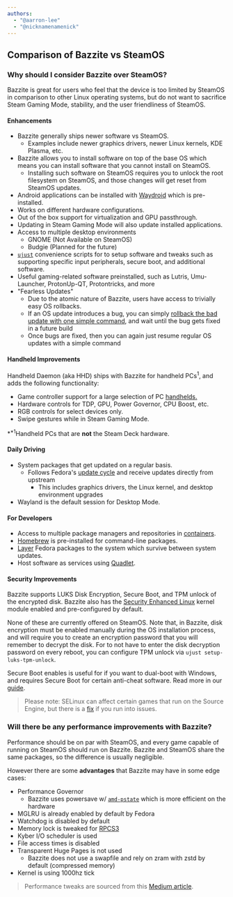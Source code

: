 ```yaml
---
authors:
  - "@aarron-lee"
  - "@nicknamenamenick"
---
```


## Comparison of Bazzite vs SteamOS

### Why should I consider Bazzite over SteamOS?

Bazzite is great for users who feel that the device is too limited by SteamOS in comparison to other Linux operating systems, but do not want to sacrifice Steam Gaming Mode, stability, and the user friendliness of SteamOS.

#### Enhancements

- Bazzite generally ships newer software vs SteamOS.
  - Examples include newer graphics drivers, newer Linux kernels, KDE Plasma, etc.
- Bazzite allows you to install software on top of the base OS which means you can install software that you cannot install on SteamOS.
  - Installing such software on SteamOS requires you to unlock the root filesystem on SteamOS, and those changes will get reset from SteamOS updates.
- Android applications can be installed with [Waydroid](/Installing_and_Managing_Software/Waydroid_Setup_Guide.md) which is pre-installed.
- Works on different hardware configurations.
- Out of the box support for virtualization and GPU passthrough.
- Updating in Steam Gaming Mode will also update installed applications.
- Access to multiple desktop environments
  - GNOME (Not Available on SteamOS)
  - Budgie (Planned for the future)
- [`ujust`](/Installing_and_Managing_Software/ujust.md) convenience scripts for to setup software and tweaks such as supporting specific input peripherals, secure boot, and additional software.
- Useful gaming-related software preinstalled, such as Lutris, Umu-Launcher, ProtonUp-QT, Protontricks, and more
- "Fearless Updates"
  - Due to the atomic nature of Bazzite, users have access to trivially easy OS rollbacks.
  - If an OS update introduces a bug, you can simply [rollback the bad update with one simple command](/Installing_and_Managing_Software/Updates_Rollbacks_and_Rebasing/bazzite_rollback_helper.md), and wait until the bug gets fixed in a future build
  - Once bugs are fixed, then you can again just resume regular OS updates with a simple command

#### Handheld Improvements

Handheld Daemon (aka HHD) ships with Bazzite for handheld PCs<sup>1</sup>, and adds the following functionality:

- Game controller support for a large selection of PC [handhelds.](https://github.com/hhd-dev/hhd/blob/master/readme.md#supported-devices)
- Hardware controls for TDP, GPU, Power Governor, CPU Boost, etc.
- RGB controls for select devices only.
- Swipe gestures while in Steam Gaming Mode.

*<sup>*1</sup>Handheld PCs that are **not** the Steam Deck hardware.

#### Daily Driving

- System packages that get updated on a regular basis.
  - Follows Fedora's [update cycle](https://docs.fedoraproject.org/en-US/releases/lifecycle/) and receive updates directly from upstream
    - This includes graphics drivers, the Linux kernel, and desktop environment upgrades
- Wayland is the default session for Desktop Mode.

#### For Developers

- Access to multiple package managers and repositories in [containers](/Installing_and_Managing_Software/Distrobox.md).
- [Homebrew](https://brew.sh/) is pre-installed for command-line packages.
- [Layer](/Installing_and_Managing_Software/rpm-ostree.md) Fedora packages to the system which survive between system updates.
- Host software as services using [Quadlet](/Installing_and_Managing_Software/Quadlet.md).

#### Security Improvements

Bazzite supports LUKS Disk Encryption, Secure Boot, and TPM unlock of the encrypted disk. Bazzite also has the [Security Enhanced Linux](https://www.redhat.com/en/topics/linux/what-is-selinux) kernel module enabled and pre-configured by default. 

None of these are currently offered on SteamOS.  Note that, in Bazzite, disk encryption must be enabled manually during the OS installation process, and will require you to create an encryption password that you will remember to decrypt the disk.  For to not have to enter the disk decryption password on every reboot, you can configure TPM unlock via `ujust setup-luks-tpm-unlock`.  

Secure Boot enables is useful for if you want to dual-boot with Windows, and requires Secure Boot for certain anti-cheat software. Read more in our [guide](/General/Installation_Guide/secure_boot.md).

>Please note: SELinux can affect certain games that run on the Source Engine, but there is a [fix](/Gaming/Common_gaming_issues.md) if you run into issues.

### Will there be any performance improvements with Bazzite?

Performance should be on par with SteamOS, and every game capable of running on SteamOS should run on Bazzite. Bazzite and SteamOS share the same packages, so the difference is usually negligible.

However there are some **advantages** that Bazzite may have in some edge cases:

- Performance Governor
  - Bazzite uses powersave w/ [`amd-pstate`](https://www.kernel.org/doc/html/latest/admin-guide/pm/amd-pstate.html) which is more efficient on the hardware
- MGLRU is already enabled by default by Fedora
- Watchdog is disabled by default
- Memory lock is tweaked for [RPCS3](https://rpcs3.net/)
- Kyber I/O scheduler is used
- File access times is disabled
- Transparent Huge Pages is not used
  - Bazzite does not use a swapfile and rely on zram with zstd by default (compressed memory)
- Kernel is using 1000hz tick

> Performance tweaks are sourced from this [Medium article](https://medium.com/@a.b.t./here-are-some-possibly-useful-tweaks-for-steamos-on-the-steam-deck-fcb6b571b577).
